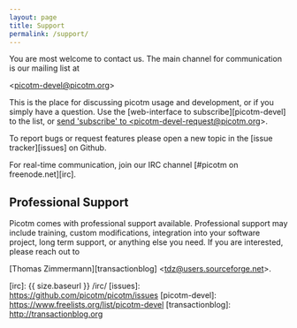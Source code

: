 ```yaml
---
layout: page
title: Support
permalink: /support/
---
```


You are most welcome to contact us. The main channel for communication is our
mailing list at

  &lt;<picotm-devel@picotm.org>&gt;

This is the place for discussing picotm usage and development, or if you
simply have a question. Use the [web-interface to subscribe][picotm-devel] to the list, or
<a href="mailto:picotm-devel-request@picotm.org?subject=subscribe&body=subscribe">
send 'subscribe' to &lt;picotm-devel-request@picotm.org&gt;</a>.

To report bugs or request features please open a new topic in the
[issue tracker][issues] on Github.

For real-time communication, join our IRC channel
[#picotm on freenode.net][irc].

## Professional Support

Picotm comes with professional support available. Professional support
may include training, custom modifications, integration into your software
project, long term support, or anything else you need. If you are interested,
please reach out to

  [Thomas Zimmermann][transactionblog] &lt;<tdz@users.sourceforge.net>&gt;.

[irc]:              {{ size.baseurl }} /irc/
[issues]:           https://github.com/picotm/picotm/issues
[picotm-devel]:     https://www.freelists.org/list/picotm-devel
[transactionblog]:  http://transactionblog.org

